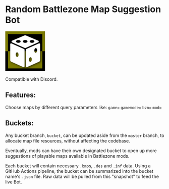 # Random Battlezone Map Suggestion Bot
<img width="25%" src="./img/logo01.png">

Compatible with Discord.


## Features:
Choose maps by different query parameters like: `game=` `gamemode=` `bzn=` `mod=`


## Buckets:
Any bucket branch, `bucket`, can be updated aside from the `master` branch, to allocate map file resources, without affecting the codebase.

Eventually, mods can have their own designated bucket to open up more suggestions of playable maps available in Battlezone mods.

Each bucket will contain necessary `.bmp`s, `.des` and `.inf` data. Using a GitHub Actions pipeline, the bucket can be summarized into the bucket name's `.json` file. Raw data will be pulled from this "snapshot" to feed the live Bot.
